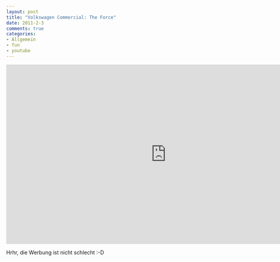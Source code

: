 ```yaml
--- 
layout: post
title: "Volkswagen Commercial: The Force"
date: 2011-2-3
comments: true
categories: 
- Allgemein
- fun
- youtube
---
```

<iframe width="853" height="480" src="http://www.youtube-nocookie.com/embed/R55e-uHQna0" frameborder="0" allowfullscreen></iframe>

Hrhr, die Werbung ist nicht schlecht :-D
